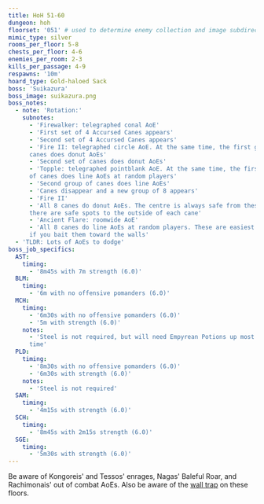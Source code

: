 ```yaml
---
title: HoH 51-60
dungeon: hoh
floorset: '051' # used to determine enemy collection and image subdirectory
mimic_type: silver
rooms_per_floor: 5-8
chests_per_floor: 4-6
enemies_per_room: 2-3
kills_per_passage: 4-9
respawns: '10m'
hoard_type: Gold-haloed Sack
boss: 'Suikazura'
boss_image: suikazura.png
boss_notes:
  - note: 'Rotation:'
    subnotes:
      - 'Firewalker: telegraphed conal AoE'
      - 'First set of 4 Accursed Canes appears'
      - 'Second set of 4 Accursed Canes appears'
      - 'Fire II: telegraphed circle AoE. At the same time, the first group of
      canes does donut AoEs'
      - 'Second set of canes does donut AoEs'
      - 'Topple: telegraphed pointblank AoE. At the same time, the first group
      of canes does line AoEs at random players'
      - 'Second group of canes does line AoEs'
      - 'Canes disappear and a new group of 8 appears'
      - 'Fire II'
      - 'All 8 canes do donut AoEs. The centre is always safe from these, and
      there are safe spots to the outside of each cane'
      - 'Ancient Flare: roomwide AoE'
      - 'All 8 canes do line AoEs at random players. These are easiest to dodge
      if you bait them toward the walls'
  - 'TLDR: Lots of AoEs to dodge'
boss_job_specifics:
  AST:
    timing:
      - '8m45s with 7m strength (6.0)'
  BLM:
    timing:
      - '6m with no offensive pomanders (6.0)'
  MCH:
    timing:
      - '6m30s with no offensive pomanders (6.0)'
      - '5m with strength (6.0)'
    notes:
      - 'Steel is not required, but will need Empyrean Potions up most up the
      time'
  PLD:
    timing:
      - '8m30s with no offensive pomanders (6.0)'
      - '6m30s with strength (6.0)'
    notes:
      - 'Steel is not required'
  SAM:
    timing:
      - '4m15s with strength (6.0)'
  SCH:
    timing:
      - '8m45s with 2m15s strength (6.0)'
  SGE:
    timing:
      - '5m30s with strength (6.0)'
---
```


Be aware of Kongoreis' and Tessos' enrages, Nagas' Baleful Roar, and
Rachimonais' out of combat AoEs. Also be aware of the
[wall trap](/wall_traps.html#hoh-41-79) on these floors.
